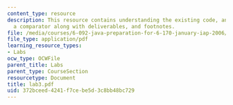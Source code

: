 ```yaml
---
content_type: resource
description: This resource contains understanding the existing code, and writting
  a comparator along with deliverables, and footnotes.
file: /media/courses/6-092-java-preparation-for-6-170-january-iap-2006/372bceed4241f7cebe5d3c8bb48bc729_lab3.pdf
file_type: application/pdf
learning_resource_types:
- Labs
ocw_type: OCWFile
parent_title: Labs
parent_type: CourseSection
resourcetype: Document
title: lab3.pdf
uid: 372bceed-4241-f7ce-be5d-3c8bb48bc729
---
```

